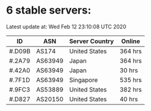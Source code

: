 # 6 stable servers:

Latest update at: Wed Feb 12 23:10:08 UTC 2020

| ID | ASN | Server Country | Online |
| -- | --- | -------------- | ------ |
| #.D09B | AS174 | United States | 364 hrs |
| #.2A79 | AS63949 | Japan | 364 hrs |
| #.42A0 | AS63949 | Japan | 30 hrs |
| #.7F1D | AS63949 | Singapore | 535 hrs |
| #.9FC3 | AS53889 | United States | 382 hrs |
| #.D827 | AS20150 | United States | 40 hrs |

